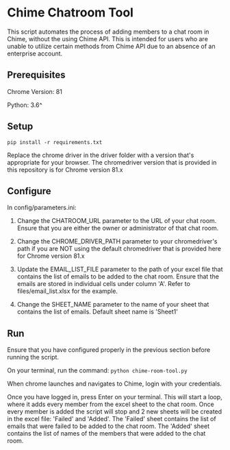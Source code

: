 # Chime Chatroom Tool
This script automates the process of adding members to a chat room in Chime, without the using Chime API. This is intended for users who are unable to utilize certain methods from Chime API due to an absence of an enterprise account.

## Prerequisites
Chrome Version: 81


Python: 3.6^

## Setup
`pip install -r requirements.txt`


Replace the chrome driver in the driver folder with a version that's appropriate for your browser. The chromedriver version that is provided in this repository is for Chrome version 81.x 

## Configure

In config/parameters.ini:


1. Change the CHATROOM_URL parameter to the URL of your chat room. Ensure that you are either the owner or administrator of that chat room.


2. Change the CHROME_DRIVER_PATH parameter to your chromedriver's path if you are NOT using the default chromedriver that is provided here for Chrome version 81.x


3. Update the EMAIL_LIST_FILE parameter to the path of your excel file that contains the list of emails to be added to the chat room. Ensure that the emails are stored in individual cells under column 'A'. Refer to files/email_list.xlsx for the example.


4. Change the SHEET_NAME parameter to the name of your sheet that contains the list of emails. Default sheet name is 'Sheet1'


## Run

Ensure that you have configured properly in the previous section before running the script.


On your terminal, run the command:
`python chime-room-tool.py`


When chrome launches and navigates to Chime, login with your credentials. 


Once you have logged in, press Enter on your terminal. This will start a loop, where it adds every member from the excel sheet to the chat room. Once every member is added the script will stop and 2 new sheets will be created in the excel file: 'Failed' and 'Added'. The 'Failed' sheet contains the list of emails that were failed to be added to the chat room. The 'Added' sheet contains the list of names of the members that were added to the chat room.
